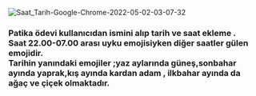 

![Saat_Tarih-Google-Chrome-2022-05-02-03-07-32](https://user-images.githubusercontent.com/83772404/166170463-eacd2084-e243-43a5-81c2-9fd5a8c66bb2.gif)


### Patika ödevi kullanıcıdan ismini alıp tarih ve saat ekleme . <br>Saat 22.00-07.00 arası uyku emojisiyken diğer saatler gülen emojidir. <br> Tarihin yanındaki emojiler ;yaz aylarında güneş,sonbahar ayında yaprak,kış ayında kardan adam , ilkbahar ayında da ağaç ve çiçek  olmaktadır.
